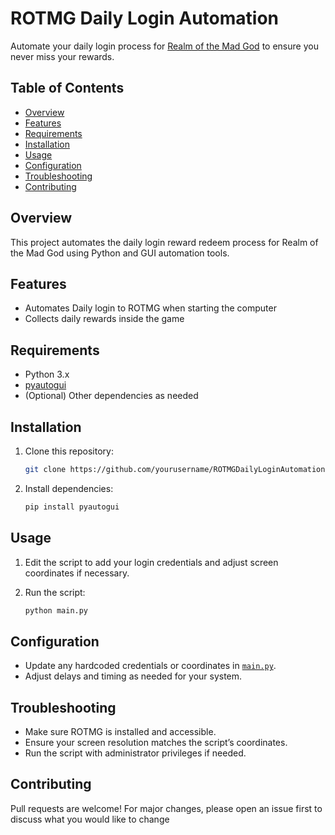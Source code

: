 # ROTMG Daily Login Automation

Automate your daily login process for [Realm of the Mad God](https://www.realmofthemadgod.com/) to ensure you never miss your rewards.

## Table of Contents

- [Overview](#overview)
- [Features](#features)
- [Requirements](#requirements)
- [Installation](#installation)
- [Usage](#usage)
- [Configuration](#configuration)
- [Troubleshooting](#troubleshooting)
- [Contributing](#contributing)

## Overview

This project automates the daily login reward redeem process for Realm of the Mad God using Python and GUI automation tools.

## Features

- Automates Daily login to ROTMG when starting the computer
- Collects daily rewards inside the game

## Requirements

- Python 3.x
- [pyautogui](https://pyautogui.readthedocs.io/en/latest/)
- (Optional) Other dependencies as needed

## Installation

1. Clone this repository:

    ```sh
    git clone https://github.com/yourusername/ROTMGDailyLoginAutomation.git
    ```

2. Install dependencies:

    ```sh
    pip install pyautogui
    ```

## Usage

1. Edit the script to add your login credentials and adjust screen coordinates if necessary.
2. Run the script:

    ```sh
    python main.py
    ```

## Configuration

- Update any hardcoded credentials or coordinates in [`main.py`](ROTMGDailyLoginAutomation/main.py).
- Adjust delays and timing as needed for your system.

## Troubleshooting

- Make sure ROTMG is installed and accessible.
- Ensure your screen resolution matches the script’s coordinates.
- Run the script with administrator privileges if needed.

## Contributing

Pull requests are welcome! For major changes, please open an issue first to discuss what you would like to change
